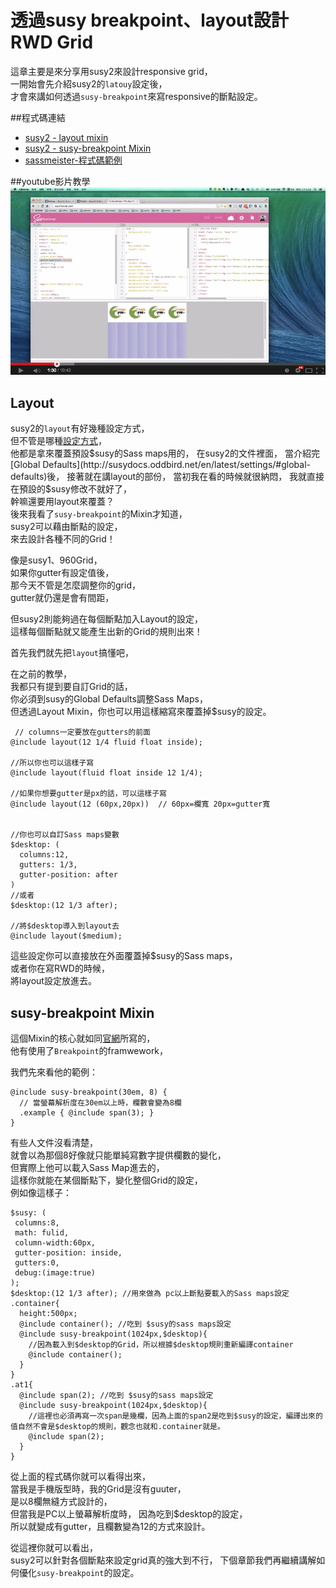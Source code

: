 # 透過susy breakpoint、layout設計RWD Grid 

這章主要是來分享用susy2來設計responsive grid，    
一開始會先介紹susy2的`latouy`設定後，  
才會來講如何透過`susy-breakpoint`來寫responsive的斷點設定。  

##程式碼連結
* [susy2 - layout mixin](http://susydocs.oddbird.net/en/latest/settings/#layout-function)
* [susy2 - susy-breakpoint Mixin](http://susydocs.oddbird.net/en/latest/toolkit/#breakpoint)
* [sassmeister-程式碼範例](http://sassmeister.com/gist/54f4769a34f66ceab3f7)

##youtube影片教學
<a href="https://www.youtube.com/watch?v=tdEyKwWMYlg&list=UU7A-C1EwjVfGbCOK5u8AlwA" target="_blank">![](/images/video/susy2-7.png)</a>

## Layout

susy2的`layout`有好幾種設定方式，  
但不管是哪種[設定方式](http://susydocs.oddbird.net/en/latest/settings/#layout)，  
他都是拿來覆蓋預設$susy的Sass maps用的，  
在susy2的文件裡面，  
當介紹完[Global Defaults](http://susydocs.oddbird.net/en/latest/settings/#global-defaults)後，  
接著就在講layout的部份，  
當初我在看的時候就很納悶，  
我就直接在預設的$susy修改不就好了，  
幹嘛還要用layout來覆蓋？  
後來我看了`susy-breakpoint`的Mixin才知道，   
susy2可以藉由斷點的設定，  
來去設計各種不同的Grid！  

像是susy1、960Grid，  
如果你gutter有設定值後，  
那今天不管是怎麼調整你的grid，  
gutter就仍還是會有間距，  

但susy2則能夠過在每個斷點加入Layout的設定，  
這樣每個斷點就又能產生出新的Grid的規則出來！

首先我們就先把`layout`搞懂吧，

在之前的教學，  
我都只有提到要自訂Grid的話，  
你必須到susy的Global Defaults調整Sass Maps，  
但透過Layout Mixin，你也可以用這樣縮寫來覆蓋掉$susy的設定。
```
 // columns一定要放在gutters的前面
@include layout(12 1/4 fluid float inside);

//所以你也可以這樣子寫
@include layout(fluid float inside 12 1/4);

//如果你想要gutter是px的話，可以這樣子寫
@include layout(12 (60px,20px))  // 60px=欄寬 20px=gutter寬


//你也可以自訂Sass maps變數
$desktop: (
  columns:12,
  gutters: 1/3,
  gutter-position: after
)
//或者
$desktop:(12 1/3 after);

//將$desktop導入到layout去
@include layout($medium);
```
這些設定你可以直接放在外面覆蓋掉$susy的Sass maps，  
或者你在寫RWD的時候，  
將layout設定放進去。

## susy-breakpoint Mixin
這個Mixin的核心就如同[官網](http://susydocs.oddbird.net/en/latest/toolkit/#breakpoint)所寫的，  
他有使用了`Breakpoint`的framwework，  

我們先來看他的範例：
```
@include susy-breakpoint(30em, 8) {
  // 當螢幕解析度在30em以上時，欄數會變為8欄
  .example { @include span(3); }
}
```
有些人文件沒看清楚，  
就會以為那個8好像就只能單純寫數字提供欄數的變化，  
但實際上他可以載入Sass Map進去的，  
這樣你就能在某個斷點下，變化整個Grid的設定，  
例如像這樣子：  
```
$susy: (
 columns:8,
 math: fulid,
 column-width:60px,
 gutter-position: inside,
 gutters:0,
 debug:(image:true) 
);
$desktop:(12 1/3 after); //用來做為 pc以上斷點要載入的Sass maps設定
.container{
  height:500px;
  @include container(); //吃到 $susy的sass maps設定
  @include susy-breakpoint(1024px,$desktop){
    //因為載入到$desktop的Grid，所以根據$desktop規則重新編譯container 
    @include container(); 
  }
}
.at1{
  @include span(2); //吃到 $susy的sass maps設定
  @include susy-breakpoint(1024px,$desktop){
    //這裡也必須再寫一次span是幾欄，因為上面的span2是吃到$susy的設定，編譯出來的值自然不會是$desktop的規則，觀念也就和.container就是。
    @include span(2); 
  }
}
```

從上面的程式碼你就可以看得出來，  
當我是手機版型時，我的Grid是沒有guuter，  
是以8欄無縫方式設計的，  
但當我是PC以上螢幕解析度時，
因為吃到$desktop的設定，  
所以就變成有gutter，且欄數變為12的方式來設計。

從這裡你就可以看出，  
susy2可以針對各個斷點來設定grid真的強大到不行， 
下個章節我們再繼續講解如何優化`susy-breakpoint`的設定。